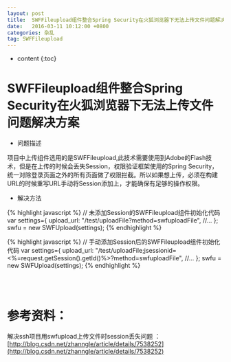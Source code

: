 ```yaml
---
layout: post
title:  SWFFileupload组件整合Spring Security在火狐浏览器下无法上传文件问题解决方案
date:   2016-03-11 10:12:00 +0800
categories: 杂乱
tag: SWFFileupload
---
```


* content
{:toc}


SWFFileupload组件整合Spring Security在火狐浏览器下无法上传文件问题解决方案
===============================

+ 问题描述

项目中上传组件选用的是SWFFileupload,此技术需要使用到Adobe的Flash技术，但是在上传的时候会丢失Session，权限验证框架使用的Spring Security，统一对除登录页面之外的所有页面做了权限拦截。所以如果想上传，必须在构建URL的时候重写URL手动将Session添加上，才能确保有足够的操作权限。

+ 解决方法

{% highlight javascript %}
// 未添加Session的SWFFileupload组件初始化代码
var settings={
    upload_url: "/test/uploadFile?method=swfuploadFile",
    //...
};
swfu = new SWFUpload(settings);
{% endhighlight %}

{% highlight javascript %}
// 手动添加Session后的SWFFileupload组件初始化代码
var settings={
    upload_url: "/test/uploadFile;jsessionid=<%=request.getSession().getId()%>?method=swfuploadFile",
    //...
};
swfu = new SWFUpload(settings);
{% endhighlight %}



<br />
<br />

参考资料：
===========================

解决ssh项目用swfupload上传文件时session丢失问题 ：[http://blog.csdn.net/zhanngle/article/details/7538252](http://blog.csdn.net/zhanngle/article/details/7538252)

<br />
<br />